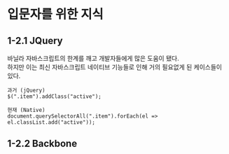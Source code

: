 # 입문자를 위한 지식      

## 1-2.1 JQuery
바닐라 자바스크립트의 한계를 깨고 개발자들에게 많은 도움이 됐다.
<br>
하지만 이는 최신 자바스크립트 네이티브 기능들로 인해 거의 필요없게 된 케이스들이 있다.

```tsx
과거 (jQuery)
$(".item").addClass("active");

현재 (Native)
document.querySelectorAll(".item").forEach(el => el.classList.add("active"));
```

## 1-2.2 Backbone
